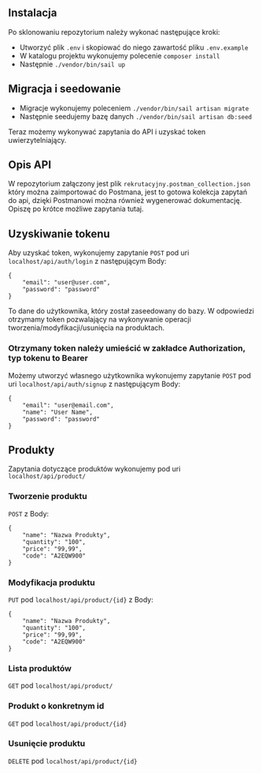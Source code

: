 ## Instalacja

Po sklonowaniu repozytorium należy wykonać następujące kroki:

- Utworzyć plik ```.env``` i skopiować do niego zawartość pliku ```.env.example```
- W katalogu projektu wykonujemy polecenie ```composer install```
- Następnie ```./vendor/bin/sail up```

## Migracja i seedowanie

- Migracje wykonujemy poleceniem ```./vendor/bin/sail artisan migrate```
- Następnie seedujemy bazę danych ```./vendor/bin/sail artisan db:seed```

Teraz możemy wykonywać zapytania do API i uzyskać token uwierzytelniający.

## Opis API

W repozytorium załączony jest plik ```rekrutacyjny.postman_collection.json``` który można zaimportować do Postmana, jest
to gotowa kolekcja zapytań do api, dzięki Postmanowi można również wygenerować dokumentację.
Opiszę po krótce możliwe zapytania tutaj.

## Uzyskiwanie tokenu

Aby uzyskać token, wykonujemy zapytanie ```POST``` pod uri ```localhost/api/auth/login``` z następującym Body:

```
{
    "email": "user@user.com",
    "password": "password"
}
```

To dane do użytkownika, który został zaseedowany do bazy. W odpowiedzi otrzymamy token pozwalający na wykonywanie
operacji tworzenia/modyfikacji/usunięcia na produktach.

### Otrzymany token należy umieścić w zakładce Authorization, typ tokenu to Bearer

Możemy utworzyć własnego użytkownika wykonujemy zapytanie ```POST``` pod uri ```localhost/api/auth/signup``` z
następującym Body:

```
{
    "email": "user@email.com",
    "name": "User Name",
    "password": "password"
}
```

## Produkty

Zapytania dotyczące produktów wykonujemy pod uri ```localhost/api/product/```

### Tworzenie produktu

```POST``` z Body:

```
{
    "name": "Nazwa Produkty",
    "quantity": "100",
    "price": "99,99",
    "code": "A2EQW900"
}
```

### Modyfikacja produktu

```PUT``` pod  ```localhost/api/product/{id}``` z Body:

```
{
    "name": "Nazwa Produkty",
    "quantity": "100",
    "price": "99,99",
    "code": "A2EQW900"
}
```

### Lista produktów

```GET``` pod  ```localhost/api/product/```

### Produkt o konkretnym id

```GET``` pod  ```localhost/api/product/{id}```

### Usunięcie produktu

```DELETE``` pod  ```localhost/api/product/{id}```
